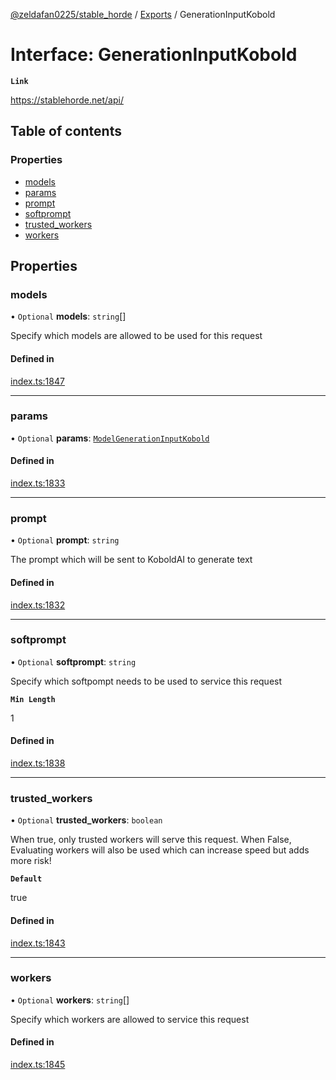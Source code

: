 [@zeldafan0225/stable_horde](../README.md) / [Exports](../modules.md) / GenerationInputKobold

# Interface: GenerationInputKobold

**`Link`**

https://stablehorde.net/api/

## Table of contents

### Properties

- [models](GenerationInputKobold.md#models)
- [params](GenerationInputKobold.md#params)
- [prompt](GenerationInputKobold.md#prompt)
- [softprompt](GenerationInputKobold.md#softprompt)
- [trusted\_workers](GenerationInputKobold.md#trusted_workers)
- [workers](GenerationInputKobold.md#workers)

## Properties

### models

• `Optional` **models**: `string`[]

Specify which models are allowed to be used for this request

#### Defined in

[index.ts:1847](https://github.com/ZeldaFan0225/stable_horde/blob/c25ea19/index.ts#L1847)

___

### params

• `Optional` **params**: [`ModelGenerationInputKobold`](ModelGenerationInputKobold.md)

#### Defined in

[index.ts:1833](https://github.com/ZeldaFan0225/stable_horde/blob/c25ea19/index.ts#L1833)

___

### prompt

• `Optional` **prompt**: `string`

The prompt which will be sent to KoboldAI to generate text

#### Defined in

[index.ts:1832](https://github.com/ZeldaFan0225/stable_horde/blob/c25ea19/index.ts#L1832)

___

### softprompt

• `Optional` **softprompt**: `string`

Specify which softpompt needs to be used to service this request

**`Min Length`**

1

#### Defined in

[index.ts:1838](https://github.com/ZeldaFan0225/stable_horde/blob/c25ea19/index.ts#L1838)

___

### trusted\_workers

• `Optional` **trusted\_workers**: `boolean`

When true, only trusted workers will serve this request. When False, Evaluating workers will also be used which can increase speed but adds more risk!

**`Default`**

true

#### Defined in

[index.ts:1843](https://github.com/ZeldaFan0225/stable_horde/blob/c25ea19/index.ts#L1843)

___

### workers

• `Optional` **workers**: `string`[]

Specify which workers are allowed to service this request

#### Defined in

[index.ts:1845](https://github.com/ZeldaFan0225/stable_horde/blob/c25ea19/index.ts#L1845)
